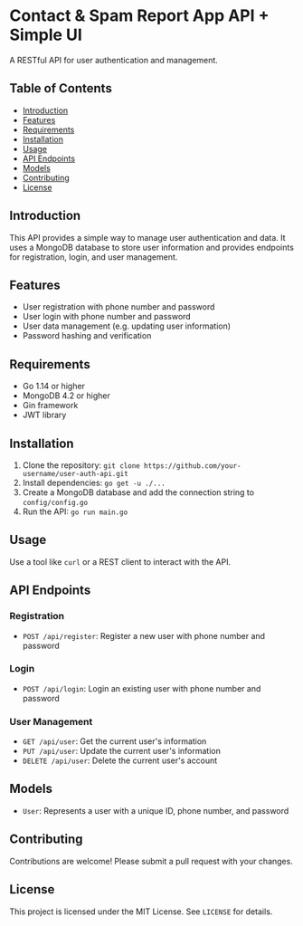 # Contact & Spam Report App API + Simple UI

A RESTful API for user authentication and management.

## Table of Contents

* [Introduction](#introduction)
* [Features](#features)
* [Requirements](#requirements)
* [Installation](#installation)
* [Usage](#usage)
* [API Endpoints](#api-endpoints)
* [Models](#models)
* [Contributing](#contributing)
* [License](#license)

## Introduction

This API provides a simple way to manage user authentication and data. It uses a MongoDB database to store user information and provides endpoints for registration, login, and user management.

## Features

* User registration with phone number and password
* User login with phone number and password
* User data management (e.g. updating user information)
* Password hashing and verification

## Requirements

* Go 1.14 or higher
* MongoDB 4.2 or higher
* Gin framework
* JWT library

## Installation

1. Clone the repository: `git clone https://github.com/your-username/user-auth-api.git`
2. Install dependencies: `go get -u ./...`
3. Create a MongoDB database and add the connection string to `config/config.go`
4. Run the API: `go run main.go`

## Usage

Use a tool like `curl` or a REST client to interact with the API.

## API Endpoints

### Registration

* `POST /api/register`: Register a new user with phone number and password

### Login

* `POST /api/login`: Login an existing user with phone number and password

### User Management

* `GET /api/user`: Get the current user's information
* `PUT /api/user`: Update the current user's information
* `DELETE /api/user`: Delete the current user's account

## Models

* `User`: Represents a user with a unique ID, phone number, and password

## Contributing

Contributions are welcome! Please submit a pull request with your changes.

## License

This project is licensed under the MIT License. See `LICENSE` for details.
